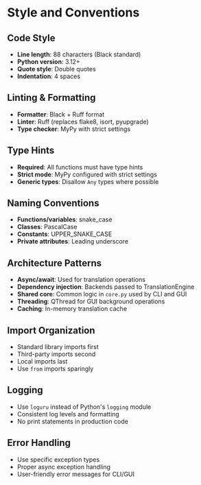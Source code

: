 # Style and Conventions

## Code Style
- **Line length**: 88 characters (Black standard)
- **Python version**: 3.12+
- **Quote style**: Double quotes
- **Indentation**: 4 spaces

## Linting & Formatting
- **Formatter**: Black + Ruff format
- **Linter**: Ruff (replaces flake8, isort, pyupgrade)
- **Type checker**: MyPy with strict settings

## Type Hints
- **Required**: All functions must have type hints
- **Strict mode**: MyPy configured with strict settings
- **Generic types**: Disallow `Any` types where possible

## Naming Conventions
- **Functions/variables**: snake_case
- **Classes**: PascalCase
- **Constants**: UPPER_SNAKE_CASE
- **Private attributes**: Leading underscore

## Architecture Patterns
- **Async/await**: Used for translation operations
- **Dependency injection**: Backends passed to TranslationEngine
- **Shared core**: Common logic in `core.py` used by CLI and GUI
- **Threading**: QThread for GUI background operations
- **Caching**: In-memory translation cache

## Import Organization
- Standard library imports first
- Third-party imports second
- Local imports last
- Use `from` imports sparingly

## Logging
- Use `loguru` instead of Python's `logging` module
- Consistent log levels and formatting
- No print statements in production code

## Error Handling
- Use specific exception types
- Proper async exception handling
- User-friendly error messages for CLI/GUI